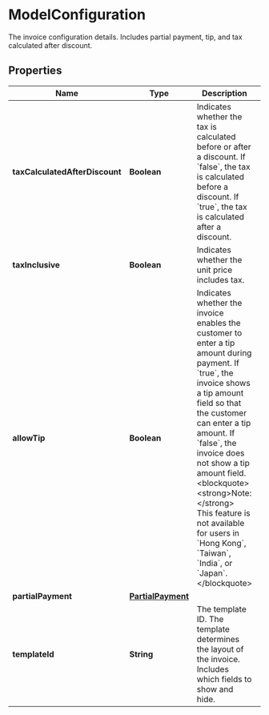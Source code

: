 

# ModelConfiguration

The invoice configuration details. Includes partial payment, tip, and tax calculated after discount.

## Properties

| Name | Type | Description | Notes |
|------------ | ------------- | ------------- | -------------|
|**taxCalculatedAfterDiscount** | **Boolean** | Indicates whether the tax is calculated before or after a discount. If &#x60;false&#x60;, the tax is calculated before a discount. If &#x60;true&#x60;, the tax is calculated after a discount. |  [optional] |
|**taxInclusive** | **Boolean** | Indicates whether the unit price includes tax. |  [optional] |
|**allowTip** | **Boolean** | Indicates whether the invoice enables the customer to enter a tip amount during payment. If &#x60;true&#x60;, the invoice shows a tip amount field so that the customer can enter a tip amount. If &#x60;false&#x60;, the invoice does not show a tip amount field.&lt;blockquote&gt;&lt;strong&gt;Note:&lt;/strong&gt; This feature is not available for users in &#x60;Hong Kong&#x60;, &#x60;Taiwan&#x60;, &#x60;India&#x60;, or &#x60;Japan&#x60;.&lt;/blockquote&gt; |  [optional] |
|**partialPayment** | [**PartialPayment**](PartialPayment.md) |  |  [optional] |
|**templateId** | **String** | The template ID. The template determines the layout of the invoice. Includes which fields to show and hide. |  [optional] |




